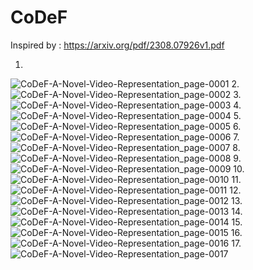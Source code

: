 # CoDeF

Inspired by : https://arxiv.org/pdf/2308.07926v1.pdf


1.
![CoDeF-A-Novel-Video-Representation_page-0001](https://github.com/Rakib-data-scientist/CoDeF/assets/137823730/641d857b-2cd3-4fb9-b1a4-03a991c18735)
2.
  ![CoDeF-A-Novel-Video-Representation_page-0002](https://github.com/Rakib-data-scientist/CoDeF/assets/137823730/3db54f95-a049-42f2-9545-45cd98a9f13b)
3.
  ![CoDeF-A-Novel-Video-Representation_page-0003](https://github.com/Rakib-data-scientist/CoDeF/assets/137823730/35ead2f2-05ca-4b4a-a37e-6eb7758e8d48)
4.
  ![CoDeF-A-Novel-Video-Representation_page-0004](https://github.com/Rakib-data-scientist/CoDeF/assets/137823730/59a9bd86-b0dd-46b6-b733-898763b5b90f)
5.
  ![CoDeF-A-Novel-Video-Representation_page-0005](https://github.com/Rakib-data-scientist/CoDeF/assets/137823730/f7186b0c-6cea-41f2-a66e-906063340e32)
6.
  ![CoDeF-A-Novel-Video-Representation_page-0006](https://github.com/Rakib-data-scientist/CoDeF/assets/137823730/9e55567c-1385-4531-aacd-1a06893409e9)
7.
  ![CoDeF-A-Novel-Video-Representation_page-0007](https://github.com/Rakib-data-scientist/CoDeF/assets/137823730/c175cfce-624f-4172-86f8-f477e7530078)
8.
  ![CoDeF-A-Novel-Video-Representation_page-0008](https://github.com/Rakib-data-scientist/CoDeF/assets/137823730/0c5c94eb-a8e4-4ce2-bc13-8aa9504bcd0c)
9.
  ![CoDeF-A-Novel-Video-Representation_page-0009](https://github.com/Rakib-data-scientist/CoDeF/assets/137823730/f9285b6e-bb58-4557-b5b4-30c33c28efb7)
10.
  ![CoDeF-A-Novel-Video-Representation_page-0010](https://github.com/Rakib-data-scientist/CoDeF/assets/137823730/1f2a3f9b-55e6-429a-9c18-2bb823cdd308)
11.
   ![CoDeF-A-Novel-Video-Representation_page-0011](https://github.com/Rakib-data-scientist/CoDeF/assets/137823730/a59b4a61-6c71-411a-acf0-4548049b6a83)
12.
   ![CoDeF-A-Novel-Video-Representation_page-0012](https://github.com/Rakib-data-scientist/CoDeF/assets/137823730/b5dd13f8-edb2-441a-805c-15f6f3af3695)
13.
   ![CoDeF-A-Novel-Video-Representation_page-0013](https://github.com/Rakib-data-scientist/CoDeF/assets/137823730/faf7497f-315c-4a97-bc0b-697dfa06b754)
14.
   ![CoDeF-A-Novel-Video-Representation_page-0014](https://github.com/Rakib-data-scientist/CoDeF/assets/137823730/613a155f-c2b5-4a9e-91f6-54eaf9c6462b)
15.
   ![CoDeF-A-Novel-Video-Representation_page-0015](https://github.com/Rakib-data-scientist/CoDeF/assets/137823730/b1ff8c95-671f-46f4-a599-b26f06e8bb94)
16.
   ![CoDeF-A-Novel-Video-Representation_page-0016](https://github.com/Rakib-data-scientist/CoDeF/assets/137823730/ec00c53a-c360-4bff-9423-1ef96914ac37)
17.
   ![CoDeF-A-Novel-Video-Representation_page-0017](https://github.com/Rakib-data-scientist/CoDeF/assets/137823730/30ddc3f0-d7c1-420e-8c2e-b92cc512e25d)

